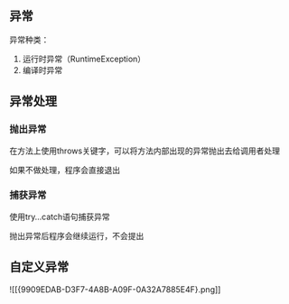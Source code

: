 ## 异常
异常种类：
1. 运行时异常（RuntimeException）
2. 编译时异常


## 异常处理
### 抛出异常
在方法上使用throws关键字，可以将方法内部出现的异常抛出去给调用者处理

如果不做处理，程序会直接退出

### 捕获异常
使用try…catch语句捕获异常

抛出异常后程序会继续运行，不会提出
## 自定义异常


![[{9909EDAB-D3F7-4A8B-A09F-0A32A7885E4F}.png]]